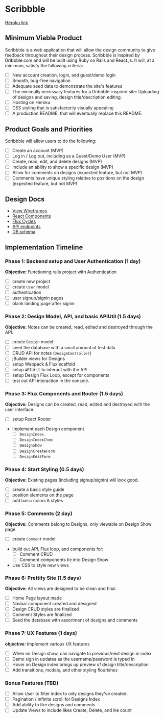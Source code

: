 # Scribbble

[Heroku link][heroku]

[heroku]: http://www.herokuapp.com

## Minimum Viable Product

Scribbble is a web application that will allow the design community to give feedback throughout their design process. Scribbble is inspired by Dribbble.com and will be built using Ruby on Rails and React.js. It will, at a minimum, satisfy the following criteria:

- [ ] New account creation, login, and guest/demo login
- [ ] Smooth, bug-free navigation
- [ ] Adequate seed data to demonstrate the site's features
- [ ] The minimally necessary features for a Dribbble-inspired site: Uploading of designs and saving, design title/description editing.
- [ ] Hosting on Heroku
- [ ] CSS styling that is satisfactorily visually appealing
- [ ] A production README, that will eventually replace this README.

## Product Goals and Priorities

Scribbble will allow users to do the following:

<!-- This is a Markdown checklist. Use it to keep track of your
progress. Put an x between the brackets for a checkmark: [x] -->

- [ ] Create an account (MVP)
- [ ] Log in / Log out, including as a Guest/Demo User (MVP)
- [ ] Create, read, edit, and delete designs (MVP)
- [ ] Include an ability to show a specific design (MVP)
- [ ] Allow for comments on designs (expected feature, but not MVP)
- [ ] Comments have unique styling relative to positions on the design (expected feature, but not MVP)

## Design Docs
* [View Wireframes][views]
* [React Components][components]
* [Flux Cycles][flux-cycles]
* [API endpoints][api-endpoints]
* [DB schema][schema]

[views]: ./docs/views.md
[components]: ./docs/components.md
[flux-cycles]: ./docs/flux-cycles.md
[api-endpoints]: ./docs/api-endpoints.md
[schema]: ./docs/schema.md

## Implementation Timeline

### Phase 1: Backend setup and User Authentication (1 day)

**Objective:** Functioning rails project with Authentication

- [ ] create new project
- [ ] create `User` model
- [ ] authentication
- [ ] user signup/signin pages
- [ ] blank landing page after signin

### Phase 2: Design Model, API, and basic APIUtil (1.5 days)

**Objective:** Notes can be created, read, edited and destroyed through
the API.

- [ ] create `Design` model
- [ ] seed the database with a small amount of test data
- [ ] CRUD API for notes (`DesignController`)
- [ ] jBuilder views for Designs
- [ ] setup Webpack & Flux scaffold
- [ ] setup `APIUtil` to interact with the API
- [ ] setup Design Flux Loop, except for components
- [ ] test out API interaction in the console.

### Phase 3: Flux Components and Router (1.5 days)

**Objective:** Designs can be created, read, edited and destroyed with the
user interface.

- [ ] setup React Router
- implement each Design component
  - [ ] `DesignIndex`
  - [ ] `DesignIndexItem`
  - [ ] `DesignShow`
  - [ ] `DesignCreateForm`
  - [ ] `DesignEditForm`

### Phase 4: Start Styling (0.5 days)

**Objective:** Existing pages (including signup/signin) will look good.

- [ ] create a basic style guide
- [ ] position elements on the page
- [ ] add basic colors & styles

### Phase 5: Comments (2 day)

**Objective:** Comments belong to Designs, only viewable on Design Show page.

- [ ] create `Comment` model
- build out API, Flux loop, and components for:
  - [ ] Comment CRUD
  - [ ] Comment components tie into Design Show
- Use CSS to style new views


### Phase 6: Prettify Site (1.5 days)

**Objective:** All views are designed to be clean and final.

- [ ] Home Page layout made
- [ ] Navbar component created and designed
- [ ] Design CRUD styles are finalized
- [ ] Comment Styles are finalized
- [ ] Seed the database with assortment of designs and comments

### Phase 7: UX Features (1 days)

**objective:** Implement various UX features

- [ ] When on Design show, can navigate to previous/next design in index
- [ ] Demo sign in updates as the username/password is typed in
- [ ] Hover on Design index brings up preview of design title/description
- [ ] Add transitions, modals, and other styling flourishes

### Bonus Features (TBD)
- [ ] Allow User to filter index to only designs they've created.
- [ ] Pagination / infinite scroll for Designs Index
- [ ] Add ability to like designs and comments
- [ ] Update Views to include likes Create, Delete, and lke count

[phase-one]: ./docs/phases/phase1.md
[phase-two]: ./docs/phases/phase2.md
[phase-three]: ./docs/phases/phase3.md
[phase-four]: ./docs/phases/phase4.md
[phase-five]: ./docs/phases/phase5.md

